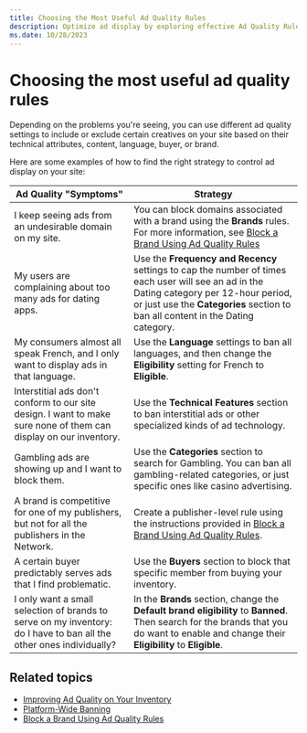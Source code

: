 ```yaml
---
title: Choosing the Most Useful Ad Quality Rules
description: Optimize ad display by exploring effective Ad Quality Rules based on technical attributes, content, language, buyer, and brand for tailored results.
ms.date: 10/28/2023
---
```


# Choosing the most useful ad quality rules

Depending on the problems you're seeing, you can use different ad quality settings to include or exclude certain creatives on your site based on their technical attributes, content, language, buyer, or brand.

Here are some examples of how to find the right strategy to control ad display on your site:

| Ad Quality "Symptoms" | Strategy |
|--|--|
| I keep seeing ads from an undesirable domain on my site. | You can block domains associated with a brand using the **Brands** rules. For more information, see [Block a Brand Using Ad Quality Rules](block-a-brand-using-ad-quality-rules.md) |
| My users are complaining about too many ads for dating apps. | Use the **Frequency and Recency** settings to cap the number of times each user will see an ad in the Dating category per 12-hour period, or just use the **Categories** section to ban all content in the Dating category. |
| My consumers almost all speak French, and I only want to display ads in that language. | Use the **Language** settings to ban all languages, and then change the **Eligibility** setting for French to **Eligible**. |
| Interstitial ads don't conform to our site design. I want to make sure none of them can display on our inventory. | Use the **Technical Features** section to ban interstitial ads or other specialized kinds of ad technology. |
| Gambling ads are showing up and I want to block them. | Use the **Categories** section to search for Gambling. You can ban all gambling-related categories, or just specific ones like casino advertising. |
| A brand is competitive for one of my publishers, but not for all the publishers in the Network. | Create a publisher-level rule using the instructions provided in [Block a Brand Using Ad Quality Rules](block-a-brand-using-ad-quality-rules.md). |
| A certain buyer predictably serves ads that I find problematic. | Use the **Buyers** section to block that specific member from buying your inventory. |
| I only want a small selection of brands to serve on my inventory: do I have to ban all the other ones individually? | In the **Brands** section, change the **Default brand eligibility** to **Banned**. Then search for the brands that you do want to enable and change their **Eligibility** to **Eligible**. |

## Related topics

- [Improving Ad Quality on Your Inventory](improving-ad-quality-on-your-inventory.md)
- [Platform-Wide Banning](platform-wide-banning.md)
- [Block a Brand Using Ad Quality Rules](block-a-brand-using-ad-quality-rules.md)
